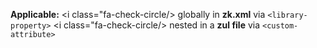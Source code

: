 **Applicable:**
<i class="fa-check-circle/> globally in **zk.xml** via `<library-property>`
<i class="fa-check-circle/> nested in a **zul file** via `<custom-attribute>`